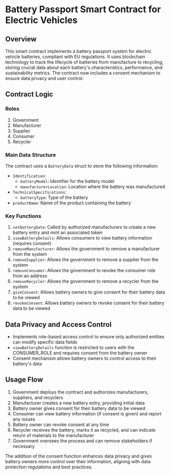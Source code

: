 # Battery Passport Smart Contract for Electric Vehicles

## Overview

This smart contract implements a battery passport system for electric vehicle batteries, compliant with EU regulations. It uses blockchain technology to track the lifecycle of batteries from manufacture to recycling, storing crucial data about each battery's characteristics, performance, and sustainability metrics. The contract now includes a consent mechanism to ensure data privacy and user control.

## Contract Logic

### Roles

1. Government
2. Manufacturer
3. Supplier
4. Consumer
5. Recycler

### Main Data Structure

The contract uses a `BatteryData` struct to store the following information:

- `Identification`:
  - `batteryModel`: Identifier for the battery model
  - `manufacturerLocation`: Location where the battery was manufactured
- `TechnicalSpecifications`:
  - `batteryType`: Type of the battery
- `productName`: Name of the product containing the battery

### Key Functions

1. `setBatteryData`: Called by authorized manufacturers to create a new battery entry and mint an associated token
2. `viewBatteryDetails`: Allows consumers to view battery information (requires consent)
3. `removeManufacturer`: Allows the government to remove a manufacturer from the system
4. `removeSupplier`: Allows the government to remove a supplier from the system
5. `removeConsumer`: Allows the government to revoke the consumer role from an address
6. `removeRecycler`: Allows the government to remove a recycler from the system
7. `giveConsent`: Allows battery owners to give consent for their battery data to be viewed
8. `revokeConsent`: Allows battery owners to revoke consent for their battery data to be viewed

## Data Privacy and Access Control

- Implements role-based access control to ensure only authorized entities can modify specific data fields
- `viewBatteryDetails` function is restricted to users with the CONSUMER_ROLE and requires consent from the battery owner
- Consent mechanism allows battery owners to control access to their battery's data

## Usage Flow

1. Government deploys the contract and authorizes manufacturers, suppliers, and recyclers
2. Manufacturer creates a new battery entry, providing initial data
3. Battery owner gives consent for their battery data to be viewed
4. Consumer can view battery information (if consent is given) and report any issues
5. Battery owner can revoke consent at any time
6. Recycler receives the battery, marks it as recycled, and can indicate return of materials to the manufacturer
7. Government oversees the process and can remove stakeholders if necessary

The addition of the consent function enhances data privacy and gives battery owners more control over their information, aligning with data protection regulations and best practices.

